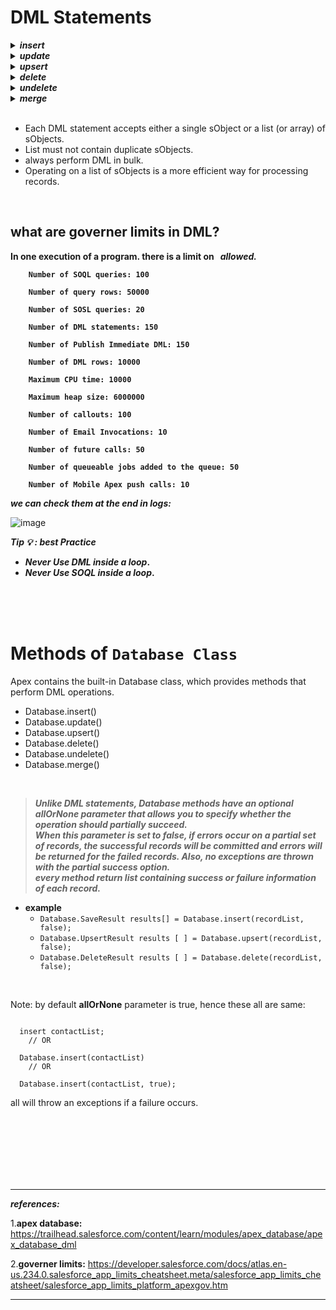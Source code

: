 # DML Statements

<details>
  <summary><b><em>insert</em></b>
</summary>
<p>

```apex
// Create the account sObject 
Account acct = new Account(Name='Acme', Phone='(415)555-1212', NumberOfEmployees=100);
// Insert the account by using DML
insert acct;  
``` 
</p>
</details> 

<details>
  <summary><b><em>update</em></b>
</summary>
<p>

```apex
// List to hold the new contacts to update
List<Contact> listToUpdate = new List<Contact>();
// Iterate through the list and add a title only
//   if the department is Finance
for(Contact con : conList) {
    if (con.Department == 'Finance') {
        con.Title = 'Financial analyst';
        // Add updated contact sObject to the list.
        listToUpdate.add(con);
    }
}
// Bulk update all contacts with one DML call
update listToUpdate;  
``` 
</p>
</details> 

<details>
  <summary><b><em>upsert</em></b>
</summary>
<p>

```apex
// Insert the Josh contact
Contact josh = new Contact(FirstName='Josh',LastName='Kaplan',Department='Finance');       
insert josh;
// Josh's record has been inserted
//   so the variable josh has now an ID
//   which will be used to match the records by upsert
josh.Description = 'Josh\'s record has been updated by the upsert operation.';
// Create the Kathy contact, but don't persist it in the database
Contact kathy = new Contact(FirstName='Kathy',LastName='Brown',Department='Technology');
// List to hold the new contacts to upsert
List<Contact> contacts = new List<Contact> { josh, kathy };
// Call upsert
upsert contacts;
// Result: Josh is updated and Kathy is created.  
``` 
</p>
</details> 

<details>
  <summary><b><em>delete</em></b>
</summary>
<p>

```apex
Contact[] contactsDel = [SELECT Id FROM Contact WHERE LastName='Smith']; 
delete contactsDel;  
``` 
</p>
</details>

<details>
  <summary><b><em>undelete</em></b>
</summary>
<p>

```apex
//Delete account records where Phone =’654321’. Also try undeleting records. [Anonymous Window]

public class point103 {
    public static void method(){
        List<account> accList = [select id,name from account where phone='654321'];
        
        delete accList;
    }
    public static void method2(){
        List<account> accList = [SELECT Id, Name FROM Account WHERE phone='654321' ALL ROWS]; 
        
        undelete accList;
    }
}

``` 
```apex
// undelete employees that were deleted	
List <employee__c> lst = [SELECT id,Account__c FROM Employee__c where IsDeleted=true ALL ROWS];
undelete lst;	
```	
	
</p>
</details>

<details>
  <summary><b><em>merge</em></b>
</summary>
<p>

```apex

/* Use merge when duplicate leads, contacts and accounts are there into one record, 
   others are deleted and related records are reparented. */
   
/* it can merge up to three records of the same object type into one of the records.
   It will then delete the other records and reparent any related records. */   

// add example 


``` 
</p>
</details>
  
  
<br/>

- Each DML statement accepts either a single sObject or a list (or array) of sObjects.
- List must not contain duplicate sObjects.
- always perform DML in bulk.
- Operating on a list of sObjects is a more efficient way for processing records.

<br/>

## what are governer limits in DML?
	
**In one execution of a program. there is a limit on &nbsp; *allowed.***
	
<b>	
	
```
	Number of SOQL queries: 100

	Number of query rows: 50000

	Number of SOSL queries: 20

	Number of DML statements: 150

	Number of Publish Immediate DML: 150

	Number of DML rows: 10000

	Maximum CPU time: 10000

	Maximum heap size: 6000000

	Number of callouts: 100

	Number of Email Invocations: 10

	Number of future calls: 50

	Number of queueable jobs added to the queue: 50

	Number of Mobile Apex push calls: 10
```

</b>
	
***we can check them at the end in logs:***
	
![image](https://user-images.githubusercontent.com/63545175/164376057-f411de1d-07a3-4781-a55d-3cad48f0c4f3.png)

	
***Tip 💡 : best Practice*** 
- **_Never Use DML inside a loop_.**
- **_Never Use SOQL inside a loop_.**

	
<br/>
	
<br/>
	
<br/>
	
	
# Methods of ``Database Class``

Apex contains the built-in Database class, which provides methods that perform DML operations.

- Database.insert()
- Database.update()
- Database.upsert()
- Database.delete()
- Database.undelete()
- Database.merge()
	
<br/>

<b> <em>
	
> Unlike DML statements, Database methods have an optional allOrNone parameter that allows you to specify whether the operation should partially succeed. 
> <br> When this parameter is set to false, if errors occur on a partial set of records, the successful records will be committed and errors will be returned for the failed records. Also, no exceptions are thrown with the partial success option.
> <br/> every method return list containing success or failure information of each record.

</em> </b>	

- **example**
	- ``Database.SaveResult results[] = Database.insert(recordList, false);``
	- ``Database.UpsertResult results [ ] = Database.upsert(recordList, false);``
	- ``Database.DeleteResult results [ ] = Database.delete(recordList, false);``
	

<br/>

Note: by default **allOrNone** parameter is true, hence these all are same:
```apex

  insert contactList; 
	// OR
	
  Database.insert(contactList) 
	// OR
	
  Database.insert(contactList, true);

```

all will throw an exceptions if a failure occurs.


<br/>

<br/>
  
<br/>
	
<br/>

<br/>
  
<br/>
  
---
***references:***
	
1.**apex database:** https://trailhead.salesforce.com/content/learn/modules/apex_database/apex_database_dml  
	
2.**governer limits:** https://developer.salesforce.com/docs/atlas.en-us.234.0.salesforce_app_limits_cheatsheet.meta/salesforce_app_limits_cheatsheet/salesforce_app_limits_platform_apexgov.htm

---
  
